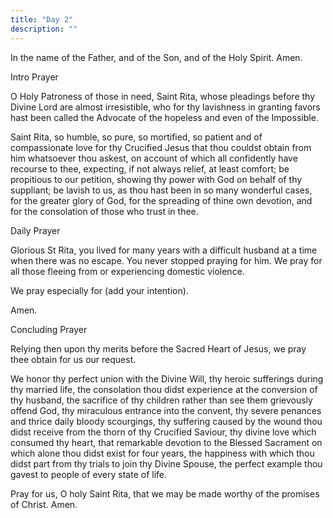 ```yaml
---
title: "Day 2"
description: ""
---
```


In the name of the Father, and of the Son, and of the Holy Spirit. Amen.

Intro Prayer

O Holy Patroness of those in need, Saint Rita, whose pleadings before thy Divine Lord are almost irresistible, who for thy lavishness in granting favors hast been called the Advocate of the hopeless and even of the Impossible.

Saint Rita, so humble, so pure, so mortified, so patient and of compassionate love for thy Crucified Jesus that thou couldst obtain from him whatsoever thou askest, on account of which all confidently have recourse to thee, expecting, if not always relief, at least comfort; be propitious to our petition, showing thy power with God on behalf of thy suppliant; be lavish to us, as thou hast been in so many wonderful cases, for the greater glory of God, for the spreading of thine own devotion, and for the consolation of those who trust in thee.

Daily Prayer

Glorious St Rita, you lived for many years with a difficult husband at a time when there was no escape. You never stopped praying for him. We pray for all those fleeing from or experiencing domestic violence.

We pray especially for (add your intention).

Amen.

Concluding Prayer

Relying then upon thy merits before the Sacred Heart of Jesus, we pray thee obtain for us our request.

We honor thy perfect union with the Divine Will, thy heroic sufferings during thy married life, the consolation thou didst experience at the conversion of thy husband, the sacrifice of thy children rather than see them grievously offend God, thy miraculous entrance into the convent, thy severe penances and thrice daily bloody scourgings, thy suffering caused by the wound thou didst receive from the thorn of thy Crucified Saviour, thy divine love which consumed thy heart, that remarkable devotion to the Blessed Sacrament on which alone thou didst exist for four years, the happiness with which thou didst part from thy trials to join thy Divine Spouse, the perfect example thou gavest to people of every state of life.

Pray for us, O holy Saint Rita, that we may be made worthy of the promises of Christ. Amen.
